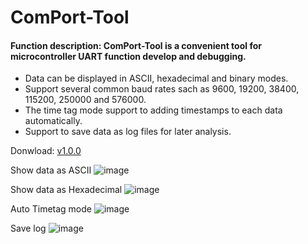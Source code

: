 # ComPort-Tool

#### Function description: ComPort-Tool is a convenient tool for microcontroller UART function develop and debugging.

* Data can be displayed in ASCII, hexadecimal and binary modes.
* Support several common baud rates sach as 9600, 19200, 38400, 115200, 250000 and 576000.
* The time tag mode support to adding timestamps to each data automatically.
* Support to save data as log files for later analysis.

Donwload: [v1.0.0](https://github.com/Ryter-code/ComPort-Tool/releases/tag/v1.0.0)

Show data as ASCII
![image](https://github.com/Ryter-code/ComPort-Tool/blob/master/image/image_ascii_mode.PNG)

Show data as Hexadecimal
![image](https://github.com/Ryter-code/ComPort-Tool/blob/master/image/image_hex_mode.PNG)

Auto Timetag mode
![image](https://github.com/Ryter-code/ComPort-Tool/blob/master/image/image_timetag.PNG)

Save log
![image](https://github.com/Ryter-code/ComPort-Tool/blob/master/image/image_save.PNG)
